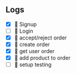 
## Logs

- [x] :rocket: Signup
- [ ] :rocket: Login
- [x] :rocket: accept/reject order
- [x] :rocket: create order
- [x] :rocket: get user order
- [x] :rocket: add product to order
- [ ] :rocket: setup testing
